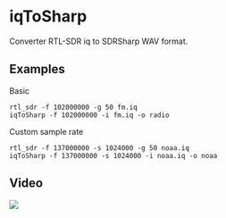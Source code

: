 # iqToSharp
Converter RTL-SDR iq to SDRSharp WAV format.

## Examples

Basic
```
rtl_sdr -f 102000000 -g 50 fm.iq
iqToSharp -f 102000000 -i fm.iq -o radio
```

Custom sample rate
```
rtl_sdr -f 137000000 -s 1024000 -g 50 noaa.iq
iqToSharp -f 137000000 -s 1024000 -i noaa.iq -o noaa
```

## Video
[![](http://img.youtube.com/vi/N2gtyJAlTz8/0.jpg)](http://www.youtube.com/watch?v=N2gtyJAlTz8)
